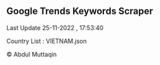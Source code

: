 

## Google Trends Keywords Scraper 
 
Last Update 25-11-2022 , 17:53:40

Country List :
VIETNAM.json



© Abdul Muttaqin 
